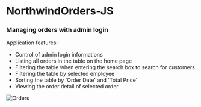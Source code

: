 # NorthwindOrders-JS
### Managing orders with admin login
Application features:
* Control of admin login informations
* Listing all orders in the table on the home page
* Filtering the table when entering the search box to search for customers
* Filtering the table by selected employee
* Sorting the table by 'Order Date' and 'Total Price'
* Viewing the order detail of selected order

![Orders](https://www.linkpicture.com/q/Intro_1.png)
